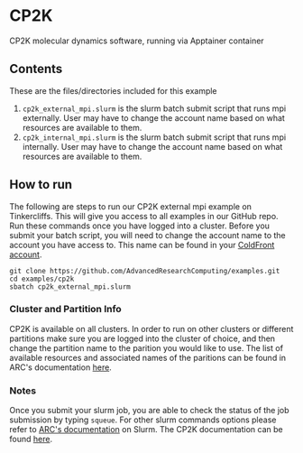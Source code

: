# CP2K
CP2K molecular dynamics software, running via Apptainer container

## Contents
These are the files/directories included for this example
1. `cp2k_external_mpi.slurm` is the slurm batch submit script that runs mpi externally. User may have to change the account name based on what resources are available to them. 
2. `cp2k_internal_mpi.slurm` is the slurm batch submit script that runs mpi internally. User may have to change the account name based on what resources are available to them. 

## How to run
The following are steps to run our CP2K external mpi example on Tinkercliffs. This will give you access to all examples in our GitHub repo. Run these commands once you have logged into a cluster. 
Before you submit your batch script, you will need to change the account name to the account you have access to. This name can be found in your [ColdFront account](https://coldfront.arc.vt.edu/).
``` 
git clone https://github.com/AdvancedResearchComputing/examples.git
cd examples/cp2k
sbatch cp2k_external_mpi.slurm 
```

### Cluster and Partition Info
CP2K is available on all clusters. 
In order to run on other clusters or different partitions make sure you are logged into the cluster of choice, and then change the partition name to the parition you would like to use.
The list of available resources and associated names of the paritions can be found in ARC's documentation [here](https://www.docs.arc.vt.edu/resources/compute.html). 

### Notes
Once you submit your slurm job, you are able to check the status of the job submission by typing `squeue`. 
For other slurm commands options please refer to [ARC's documentation](https://www.docs.arc.vt.edu/usage/more-slurm.html#more-slurm) on Slurm.
The CP2K documentation can be found [here](https://www.cp2k.org/).


